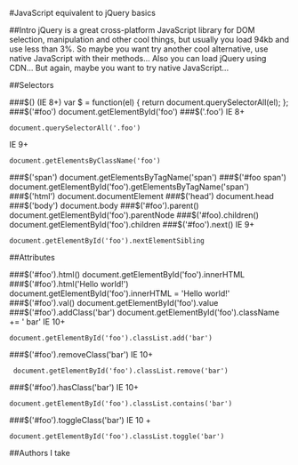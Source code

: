 #JavaScript equivalent to jQuery basics

##Intro
jQuery is a great cross-platform JavaScript library for DOM selection, manipulation and other cool things, but usually you load 94kb and use less than 3%. So maybe you want try another cool alternative, use native JavaScript with their methods... Also you can load jQuery using CDN... But again, maybe you want to try native JavaScript...

##Selectors

###$() (IE 8+)
    var $ = function(el) {
       return document.querySelectorAll(el);
    };
###$('#foo')
    document.getElementById('foo')
###$('.foo')
IE 8+

    document.querySelectorAll('.foo')
IE 9+

    document.getElementsByClassName('foo')
###$('span')    
    document.getElementsByTagName('span')
###$('#foo span')
    document.getElementById('foo').getElementsByTagName('span')
###$('html')
    document.documentElement
###$('head')
    document.head
###$('body')
    document.body
###$('#foo').parent()
    document.getElementById('foo').parentNode
###$('#foo).children()
    document.getElementById('foo').children
###$('#foo').next()
IE 9+

    document.getElementById('foo').nextElementSibling

##Attributes

###$('#foo').html()
    document.getElementById('foo').innerHTML
###$('#foo').html('Hello world!')
    document.getElementById('foo').innerHTML = 'Hello world!'
###$('#foo').val()
    document.getElementById('foo').value
###$('#foo').addClass('bar')
    document.getElementById('foo').className += ' bar'
IE 10+

    document.getElementById('foo').classList.add('bar')
###$('#foo').removeClass('bar')
IE 10+

     document.getElementById('foo').classList.remove('bar')
###$('#foo').hasClass('bar')
IE 10+

    document.getElementById('foo').classList.contains('bar')
###$('#foo').toggleClass('bar')
IE 10 +

    document.getElementById('foo').classList.toggle('bar')



##Authors
I take
